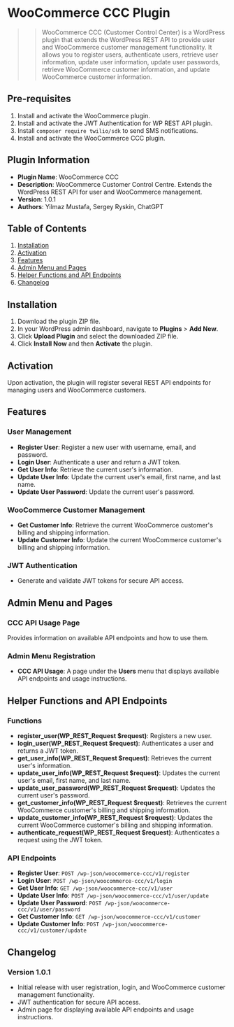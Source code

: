 # WooCommerce CCC Plugin

>> WooCommerce CCC (Customer Control Center) is a WordPress plugin that extends the WordPress REST API to provide user and WooCommerce customer management functionality. It allows you to register users, authenticate users, retrieve user information, update user information, update user passwords, retrieve WooCommerce customer information, and update WooCommerce customer information.

## Pre-requisites

1. Install and activate the WooCommerce plugin.
2. Install and activate the JWT Authentication for WP REST API plugin.
3. Install `composer require twilio/sdk` to send SMS notifications.
4. Install and activate the WooCommerce CCC plugin.

## Plugin Information

- **Plugin Name**: WooCommerce CCC
- **Description**: WooCommerce Customer Control Centre. Extends the WordPress REST API for user and WooCommerce management.
- **Version**: 1.0.1
- **Authors**: Yilmaz Mustafa, Sergey Ryskin, ChatGPT

## Table of Contents

1. [Installation](#installation)
2. [Activation](#activation)
3. [Features](#features)
4. [Admin Menu and Pages](#admin-menu-and-pages)
5. [Helper Functions and API Endpoints](#helper-functions-and-api-endpoints)
6. [Changelog](#changelog)

## Installation

1. Download the plugin ZIP file.
2. In your WordPress admin dashboard, navigate to **Plugins** > **Add New**.
3. Click **Upload Plugin** and select the downloaded ZIP file.
4. Click **Install Now** and then **Activate** the plugin.

## Activation

Upon activation, the plugin will register several REST API endpoints for managing users and WooCommerce customers.

## Features

### User Management

- **Register User**: Register a new user with username, email, and password.
- **Login User**: Authenticate a user and return a JWT token.
- **Get User Info**: Retrieve the current user's information.
- **Update User Info**: Update the current user's email, first name, and last name.
- **Update User Password**: Update the current user's password.

### WooCommerce Customer Management

- **Get Customer Info**: Retrieve the current WooCommerce customer's billing and shipping information.
- **Update Customer Info**: Update the current WooCommerce customer's billing and shipping information.

### JWT Authentication

- Generate and validate JWT tokens for secure API access.

## Admin Menu and Pages

### CCC API Usage Page

Provides information on available API endpoints and how to use them.

### Admin Menu Registration

- **CCC API Usage**: A page under the **Users** menu that displays available API endpoints and usage instructions.

## Helper Functions and API Endpoints

### Functions

- **register_user(WP_REST_Request $request)**: Registers a new user.
- **login_user(WP_REST_Request $request)**: Authenticates a user and returns a JWT token.
- **get_user_info(WP_REST_Request $request)**: Retrieves the current user's information.
- **update_user_info(WP_REST_Request $request)**: Updates the current user's email, first name, and last name.
- **update_user_password(WP_REST_Request $request)**: Updates the current user's password.
- **get_customer_info(WP_REST_Request $request)**: Retrieves the current WooCommerce customer's billing and shipping information.
- **update_customer_info(WP_REST_Request $request)**: Updates the current WooCommerce customer's billing and shipping information.
- **authenticate_request(WP_REST_Request $request)**: Authenticates a request using the JWT token.

### API Endpoints

- **Register User**: `POST /wp-json/woocommerce-ccc/v1/register`
- **Login User**: `POST /wp-json/woocommerce-ccc/v1/login`
- **Get User Info**: `GET /wp-json/woocommerce-ccc/v1/user`
- **Update User Info**: `POST /wp-json/woocommerce-ccc/v1/user/update`
- **Update User Password**: `POST /wp-json/woocommerce-ccc/v1/user/password`
- **Get Customer Info**: `GET /wp-json/woocommerce-ccc/v1/customer`
- **Update Customer Info**: `POST /wp-json/woocommerce-ccc/v1/customer/update`

## Changelog

### Version 1.0.1

- Initial release with user registration, login, and WooCommerce customer management functionality.
- JWT authentication for secure API access.
- Admin page for displaying available API endpoints and usage instructions.

